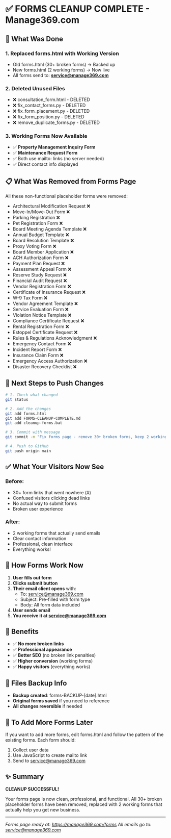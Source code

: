 # ✅ FORMS CLEANUP COMPLETE - Manage369.com

## 🎯 What Was Done

### 1. **Replaced forms.html with Working Version**
   - Old forms.html (30+ broken forms) → Backed up
   - New forms.html (2 working forms) → Now live
   - All forms send to: **service@manage369.com**

### 2. **Deleted Unused Files**
   - ❌ consultation_form.html - DELETED
   - ❌ fix_contact_forms.py - DELETED
   - ❌ fix_form_placement.py - DELETED
   - ❌ fix_form_position.py - DELETED
   - ❌ remove_duplicate_forms.py - DELETED

### 3. **Working Forms Now Available**
   - ✅ **Property Management Inquiry Form**
   - ✅ **Maintenance Request Form**
   - ✅ Both use mailto: links (no server needed)
   - ✅ Direct contact info displayed

## 📋 What Was Removed from Forms Page

All these non-functional placeholder forms were removed:
- Architectural Modification Request ❌
- Move-In/Move-Out Form ❌
- Parking Registration ❌
- Pet Registration Form ❌
- Board Meeting Agenda Template ❌
- Annual Budget Template ❌
- Board Resolution Template ❌
- Proxy Voting Form ❌
- Board Member Application ❌
- ACH Authorization Form ❌
- Payment Plan Request ❌
- Assessment Appeal Form ❌
- Reserve Study Request ❌
- Financial Audit Request ❌
- Vendor Registration Form ❌
- Certificate of Insurance Request ❌
- W-9 Tax Form ❌
- Vendor Agreement Template ❌
- Service Evaluation Form ❌
- Violation Notice Template ❌
- Compliance Certificate Request ❌
- Rental Registration Form ❌
- Estoppel Certificate Request ❌
- Rules & Regulations Acknowledgment ❌
- Emergency Contact Form ❌
- Incident Report Form ❌
- Insurance Claim Form ❌
- Emergency Access Authorization ❌
- Disaster Recovery Checklist ❌

## 🚀 Next Steps to Push Changes

```bash
# 1. Check what changed
git status

# 2. Add the changes
git add forms.html
git add FORMS-CLEANUP-COMPLETE.md
git add cleanup-forms.bat

# 3. Commit with message
git commit -m "Fix forms page - remove 30+ broken forms, keep 2 working forms"

# 4. Push to GitHub
git push origin main
```

## ✅ What Your Visitors Now See

### Before:
- 30+ form links that went nowhere (#)
- Confused visitors clicking dead links
- No actual way to submit forms
- Broken user experience

### After:
- 2 working forms that actually send emails
- Clear contact information
- Professional, clean interface
- Everything works!

## 📧 How Forms Work Now

1. **User fills out form**
2. **Clicks submit button**
3. **Their email client opens** with:
   - To: service@manage369.com
   - Subject: Pre-filled with form type
   - Body: All form data included
4. **User sends email**
5. **You receive it at service@manage369.com**

## 🎉 Benefits

- ✅ **No more broken links**
- ✅ **Professional appearance**
- ✅ **Better SEO** (no broken link penalties)
- ✅ **Higher conversion** (working forms)
- ✅ **Happy visitors** (everything works)

## 📝 Files Backup Info

- **Backup created**: forms-BACKUP-[date].html
- **Original forms saved** if you need to reference
- **All changes reversible** if needed

## 🔧 To Add More Forms Later

If you want to add more forms, edit forms.html and follow the pattern of the existing forms. Each form should:
1. Collect user data
2. Use JavaScript to create mailto link
3. Send to service@manage369.com

## ✨ Summary

**CLEANUP SUCCESSFUL!**

Your forms page is now clean, professional, and functional. All 30+ broken placeholder forms have been removed, replaced with 2 working forms that actually help you get new business.

---

*Forms page ready at: https://manage369.com/forms*
*All emails go to: service@manage369.com*